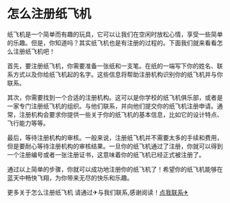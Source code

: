 # 怎么注册纸飞机

纸飞机是一个简单而有趣的玩具，它可以让我们在空闲时放松心情，享受一些简单的乐趣。但是，你知道吗？其实纸飞机也是有注册的过程的。下面我们就来看看怎么注册纸飞机吧！

首先，要注册纸飞机，你需要准备一张纸和一支笔。在纸的一端写下你的姓名、联系方式以及你给纸飞机起的名字。这些信息将帮助注册机构识别你的纸飞机并与你联系。

其次，你需要找到一个合适的注册机构。这可以是你学校的纸飞机俱乐部，或者是一家专门注册纸飞机的组织。与他们联系，并向他们提交你的纸飞机注册申请。通常，注册机构会要求你提供一些关于你的纸飞机的基本信息，比如它的设计特点、飞行能力等等。

最后，等待注册机构的审核。一般来说，注册纸飞机并不需要太多的手续和费用，但是要耐心等待注册机构的审核结果。一旦你的纸飞机通过了注册，你就可以得到一个注册编号或者一张注册证书，这意味着你的纸飞机已经正式被注册了。

通过以上简单的步骤，你就可以成功地注册你的纸飞机了！希望你的纸飞机能够在蓝天中畅快飞翔，为你带来无尽的快乐和乐趣。

更多关于怎么注册纸飞机 请通过✈与我们联系,感谢阅读！[点我联系✈](https://en.G208.com)